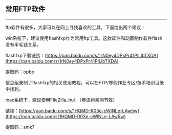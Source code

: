 ## 常用FTP软件

---

ftp软件有很多，大家可以在网上寻找喜欢的工具。下面给出两个建议：

win系统下，建议使用flashfxp作为常用ftp工具。这款软件和动画制作软件flash没有半毛钱关系。

flashfxp下载链接：[https://pan.baidu.com/s/1rN0ey4DPxPr41PILlbTXDA](https://pan.baidu.com/s/1rN0ey4DPxPr41PILlbTXDA)

提取码：opbp

信息组录制了flashfxp的相关使用教程，可以在FTP/寒假作业专区/技术培训目录中找到。

mac系统下，建议使用FileZilla\_hui，（英语组亲测有效）

链接：[https://pan.baidu.com/s/1HQMD-R03e-cWlNLe-LAw5w](https://pan.baidu.com/s/1HQMD-R03e-cWlNLe-LAw5w)

提取码：smk7

